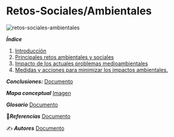 # Retos-Sociales/Ambientales

![retos-sociales-ambientales](https://datos.gob.es/sites/default/files/styles/image_json_ld/public/blog/image/retos_medio_ambiente_open_data_0.jpg)

_**Índice**_

1. [Introducción](Introducción.md)
2. [Principales retos ambientales y sociales](Principales_retos_ambientales_y_sociales.md)
3. [Impacto de los actuales problemas medioambientales](Impacto_de_los_actuales_problemas_medioambientales.md)
4. [Medidas y acciones para minimizar los impactos ambientales.](Medidas_y_acciones_para_minimizar_los_impactos_ambientales.md) 

_**Conclusiones:**_
[Documento](Conclusiones.md)

_**Mapa conceptual**_
[Imagen](Mapa_Conceptual.drawio.png)

_**Glosario**_
[Documento](Glosario.md)

📖_**Referencias**_
[Documento](Referencias.md)

✍️ _**Autores**_
[Documento](Autores.md)
